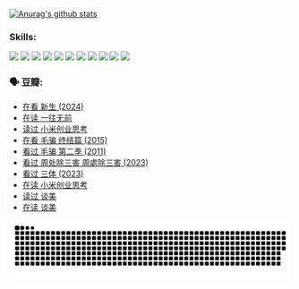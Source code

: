 
[![Anurag's github stats](https://github-readme-stats.vercel.app/api?username=w940853815)](https://github.com/anuraghazra/github-readme-stats)

### Skills:

<code><img height="32" src="https://cdn.jsdelivr.net/npm/simple-icons@v5/icons/python.svg"></code>
<code><img height="32" src="https://cdn.jsdelivr.net/npm/simple-icons@v5/icons/javascript.svg"></code>
<code><img height="32" src="https://cdn.jsdelivr.net/npm/simple-icons@v5/icons/django.svg"></code>
<code><img height="32" src="https://cdn.jsdelivr.net/npm/simple-icons@v5/icons/flask.svg"></code>
<code><img height="32" src="https://cdn.jsdelivr.net/npm/simple-icons@v5/icons/vuetify.svg"></code>
<code><img height="32" src="https://cdn.jsdelivr.net/npm/simple-icons@v5/icons/git.svg"></code>
<code><img height="32" src="https://cdn.jsdelivr.net/npm/simple-icons@v5/icons/docker.svg"></code>
<code><img height="32" src="https://cdn.jsdelivr.net/npm/simple-icons@v5/icons/postgresql.svg"></code>
<code><img height="32" src="https://cdn.jsdelivr.net/npm/simple-icons@v5/icons/elasticsearch.svg"></code>
<code><img height="32" src="https://cdn.jsdelivr.net/npm/simple-icons@v5/icons/macos.svg"></code>
<code><img height="32" src="https://cdn.jsdelivr.net/npm/simple-icons@v5/icons/linux.svg"></code>

### 🗣 豆瓣:

<!-- DOUBAN-ACTIVITIES:START -->
- [在看 新生‎ (2024)](https://www.douban.com/people/136069238/status/4607441062/?_i=15994007)
- [在读 一往无前](https://www.douban.com/people/136069238/status/4590507310/?_i=15994007)
- [读过 小米创业思考](https://www.douban.com/people/136069238/status/4590506983/?_i=15994007)
- [在看 毛骗 终结篇‎ (2015)](https://www.douban.com/people/136069238/status/4581971924/?_i=15994007)
- [看过 毛骗 第二季‎ (2011)](https://www.douban.com/people/136069238/status/4581971810/?_i=15994007)
- [看过 周处除三害 周處除三害‎ (2023)](https://www.douban.com/people/136069238/status/4575646701/?_i=15994007)
- [看过 三体‎ (2023)](https://www.douban.com/people/136069238/status/4574263039/?_i=15994007)
- [在读 小米创业思考](https://www.douban.com/people/136069238/status/4572047905/?_i=15994007)
- [读过 谈美](https://www.douban.com/people/136069238/status/4572047629/?_i=15994007)
- [在读 谈美](https://www.douban.com/people/136069238/status/4560861771/?_i=15994007)
<!-- DOUBAN-ACTIVITIES:END -->


![Snake animation](https://raw.githubusercontent.com/w940853815/w940853815/output/github-contribution-grid-snake.svg)

<!--
**w940853815/w940853815** is a ✨ _special_ ✨ repository because its `README.md` (this file) appears on your GitHub profile.

Here are some ideas to get you started:

- 🔭 I’m currently working on ...
- 🌱 I’m currently learning ...
- 👯 I’m looking to collaborate on ...
- 🤔 I’m looking for help with ...
- 💬 Ask me about ...
- 📫 How to reach me: ...
- 😄 Pronouns: ...
- ⚡ Fun fact: ...
-->

